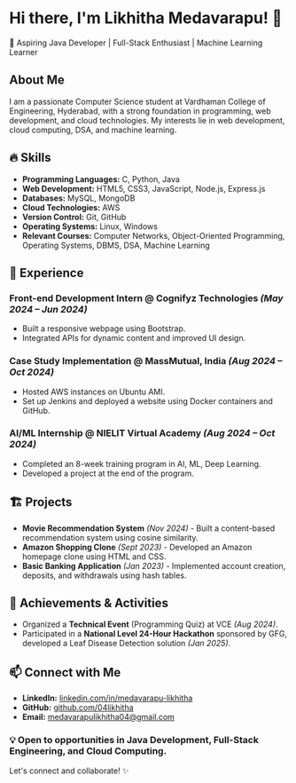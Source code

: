 # Hi there, I'm Likhitha Medavarapu! 👋

🚀 Aspiring Java Developer | Full-Stack Enthusiast | Machine Learning Learner

## About Me
I am a passionate Computer Science student at Vardhaman College of Engineering, Hyderabad, with a strong foundation in programming, web development, and cloud technologies.  My interests lie in web development, cloud computing, DSA, and machine learning.

## 🔥 Skills
- **Programming Languages:** C, Python, Java
- **Web Development:** HTML5, CSS3, JavaScript, Node.js, Express.js
- **Databases:** MySQL, MongoDB
- **Cloud Technologies:** AWS
- **Version Control:** Git, GitHub
- **Operating Systems:** Linux, Windows
- **Relevant Courses:** Computer Networks, Object-Oriented Programming, Operating Systems, DBMS, DSA, Machine Learning

## 💼 Experience
### Front-end Development Intern @ Cognifyz Technologies *(May 2024 – Jun 2024)*
- Built a responsive webpage using Bootstrap.
- Integrated APIs for dynamic content and improved UI design.

### Case Study Implementation @ MassMutual, India *(Aug 2024 – Oct 2024)*
- Hosted AWS instances on Ubuntu AMI.
- Set up Jenkins and deployed a website using Docker containers and GitHub.

### AI/ML Internship @ NIELIT Virtual Academy *(Aug 2024 – Oct 2024)*
- Completed an 8-week training program in AI, ML, Deep Learning.
- Developed a project at the end of the program.

## 🏗 Projects
- **Movie Recommendation System** *(Nov 2024)* - Built a content-based recommendation system using cosine similarity.
- **Amazon Shopping Clone** *(Sept 2023)* - Developed an Amazon homepage clone using HTML and CSS.
- **Basic Banking Application** *(Jan 2023)* - Implemented account creation, deposits, and withdrawals using hash tables.

## 🌟 Achievements & Activities
- Organized a **Technical Event** (Programming Quiz) at VCE *(Aug 2024)*.
- Participated in a **National Level 24-Hour Hackathon** sponsored by GFG, developed a Leaf Disease Detection solution *(Jan 2025)*.

## 📫 Connect with Me
- **LinkedIn:** [linkedin.com/in/medavarapu-likhitha](https://linkedin.com/in/medavarapu-likhitha)
- **GitHub:** [github.com/04likhitha](https://github.com/04likhitha)
- **Email:** [medavarapulikhitha04@gmail.com](mailto:medavarapulikhitha04@gmail.com)

### 💡 Open to opportunities in Java Development, Full-Stack Engineering, and Cloud Computing.
Let's connect and collaborate! ✨

<!--
**04likhitha/04likhitha** is a ✨ _special_ ✨ repository because its `README.md` (this file) appears on your GitHub profile.

Here are some ideas to get you started:

- 🔭 I’m currently working on ...
- 🌱 I’m currently learning ...
- 👯 I’m looking to collaborate on ...
- 🤔 I’m looking for help with ...
- 💬 Ask me about ...
- 📫 How to reach me: ...
- 😄 Pronouns: ...
- ⚡ Fun fact: ...
-->
